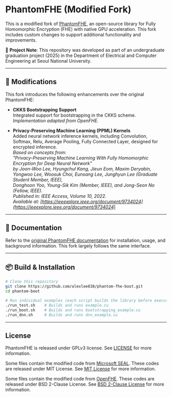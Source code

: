 # PhantomFHE (Modified Fork)

This is a modified fork of [PhantomFHE](https://github.com/encryptorion-lab/phantom-fhe), an open-source library for Fully Homomorphic Encryption (FHE) with native GPU acceleration. This fork includes custom changes to support additional functionality and improvements.

📘 **Project Note**: This repository was developed as part of an undergraduate graduation project (2025) in the Department of Electrical and Computer Engineering at Seoul National University.

---

## 🔧 Modifications

This fork introduces the following enhancements over the original PhantomFHE:

- **CKKS Bootstrapping Support**  
  Integrated support for bootstrapping in the CKKS scheme.  
  *Implementation adapted from OpenFHE.*

- **Privacy-Preserving Machine Learning (PPML) Kernels**  
  Added neural network inference kernels, including Convolution, Softmax, Relu, Average Pooling, Fully Connected Layer, designed for encrypted inference.  
  *Based on concepts from:  
  "Privacy-Preserving Machine Learning With Fully Homomorphic Encryption for Deep Neural Network"  
  by Joon-Woo Lee, Hyungchul Kang, Jieun Eom, Maxim Deryabin, Yongwoo Lee, Woosuk Choi, Eunsang Lee, Junghyun Lee (Graduate Student Member, IEEE),  
  Donghoon Yoo, Young-Sik Kim (Member, IEEE), and Jong-Seon No (Fellow, IEEE).  
  Published in: IEEE Access, Volume 10, 2022.  
  Available at: [https://ieeexplore.ieee.org/document/9734024](https://ieeexplore.ieee.org/document/9734024)*


---

## 📄 Documentation

Refer to the [original PhantomFHE documentation](https://encryptorion-lab.gitbook.io/phantom-fhe/) for installation, usage, and background information. This fork largely follows the same interface.

---

## 📦 Build & Installation

```bash
# Clone this repository
git clone https://github.com/alexlee838/phantom-fhe-boot.git
cd phantom-boot

# Run individual examples (each script builds the library before execution)
./run_test.sh    # Builds and runs example.cu
./run_boot.sh    # Builds and runs bootstrapping_example.cu
./run_dnn.sh     # Builds and runs dnn_example.cu
```
---

## License

PhantomFHE is released under GPLv3 license. See [LICENSE](LICENSE) for more information.

Some files contain the modified code from [Microsoft SEAL](https://github.com/microsoft/SEAL). These codes are released
under MIT License. See [MIT License](https://github.com/microsoft/SEAL/blob/main/LICENSE) for more information.

Some files contain the modified code from [OpenFHE](https://github.com/openfheorg/openfhe-development). These codes are
released under BSD 2-Clause License.
See [BSD 2-Clause License](https://github.com/openfheorg/openfhe-development/blob/main/LICENSE) for more information.

